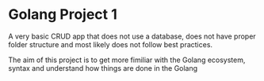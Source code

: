 # Golang Project 1

A very basic CRUD app that does not use a database, does not have proper folder structure and most likely does not follow best practices.

The aim of this project is to get more fimiliar with the Golang ecosystem, syntax and understand how things are done in the Golang 